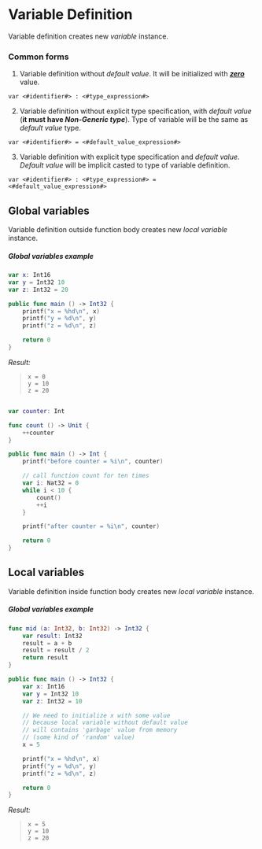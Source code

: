 # Variable Definition

Variable definition creates new *variable* instance.

### Common forms
1. Variable definition without *default value*. It will be initialized with [***zero***](../value/README.md#Zero-value) value.
```
var <#identifier#> : <#type_expression#>
```

2. Variable definition without explicit type specification, with *default value* (**it must have *Non-Generic type***). Type of variable will be the same as *default value* type.
```
var <#identifier#> = <#default_value_expression#>
```

3. Variable definition with explicit type specification and *default value*. *Default value* will be implicit casted to type of variable definition.
```
var <#identifier#> : <#type_expression#> = <#default_value_expression#>
```


## Global variables

Variable definition outside function body creates new *local variable* instance.

##### Global variables example
```swift
var x: Int16
var y = Int32 10
var z: Int32 = 20

public func main () -> Int32 {
	printf("x = %hd\n", x)
	printf("y = %d\n", y)
	printf("z = %d\n", z)

	return 0
}
```
*Result:*
>`x = 0`<br/>
>`y = 10`<br/>
>`z = 20`<br/>


```swift

var counter: Int

func count () -> Unit {
	++counter
}

public func main () -> Int {
	printf("before counter = %i\n", counter)

	// call function count for ten times
	var i: Nat32 = 0
	while i < 10 {
		count()
		++i
	}

	printf("after counter = %i\n", counter)

	return 0
}
```


## Local variables

Variable definition inside function body creates new *local variable* instance.


##### Global variables example

```swift
func mid (a: Int32, b: Int32) -> Int32 {
	var result: Int32
	result = a + b
	result = result / 2
	return result
}
```

```swift
public func main () -> Int32 {
	var x: Int16
	var y = Int32 10
	var z: Int32 = 10

	// We need to initialize x with some value
	// because local variable without default value
	// will contains 'garbage' value from memory
	// (some kind of 'random' value)
	x = 5

	printf("x = %hd\n", x)
	printf("y = %d\n", y)
	printf("z = %d\n", z)

	return 0
}
```
*Result:*
> `x = 5`<br/>
> `y = 10`<br/>
> `z = 20`<br/>


